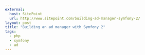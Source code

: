 ```yaml
---
external:
  host: SitePoint
  url: http://www.sitepoint.com/building-ad-manager-symfony-2/
layout: post
title: "Building an ad manager with Symfony 2"
tags:
  - php
  - symfony
  - ad
---
```

